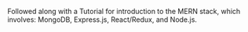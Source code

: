 Followed along with a Tutorial for introduction to the MERN stack, which involves: MongoDB, Express.js, React/Redux, and Node.js.

